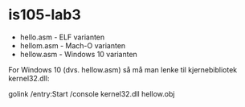 # is105-lab3
* hello.asm - ELF varianten
* hellom.asm - Mach-O varianten
* hellow.asm - Windows 10 varianten 

For Windows 10 (dvs. hellow.asm) så må man lenke til kjernebibliotek kernel32.dll:

golink /entry:Start /console kernel32.dll hellow.obj
